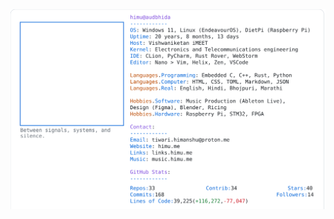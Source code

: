 <a href="https://github.com/HimuCodes">
  <picture>
    <source media="(prefers-color-scheme: dark)" srcset="https://raw.githubusercontent.com/HimuCodes/HimuCodes/main/dark.svg?b=1759202971">
    <img alt="HimuCodes's GitHub Profile README" src="https://raw.githubusercontent.com/HimuCodes/HimuCodes/main/light.svg?b=1759202971">
  </picture>
</a>
